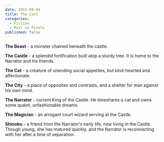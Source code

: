 ```yaml
---
date: 2015-09-04
title: The Cast
categories:
  - Fiction
  - Real as Pixels
published: false
---
```


**The Beast** - a monster chained beneath the castle.

**The Castle** - a splendid fortification built atop a sturdy tree. It is home to the Narrator and his friends.

**The Cat** - a creature of unending social appetites, but kind-hearted and affectionate.

**The City** - a place of opposites and contrasts, and a shelter for man against his own mind.

**The Narrator** - current King of the Castle. He timeshares a cat and owns some quaint, unfashionable dreams.

**The Magician** - an arrogant court wizard serving at the Castle.

**Shinobu** - a friend from the Narrator's early life, now living in the Castle. Though young, she has matured quickly, and the Narrator is reconnecting with her after a time of separation.
